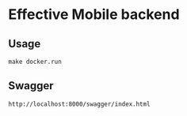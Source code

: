 # Effective Mobile backend

## Usage

    make docker.run

## Swagger

    http://localhost:8000/swagger/index.html